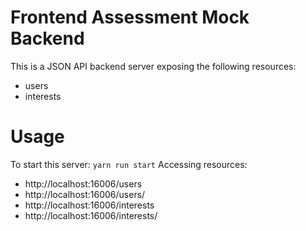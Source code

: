 # Frontend Assessment Mock Backend

This is a JSON API backend server exposing the following resources:

- users
- interests

# Usage

To start this server: `yarn run start`
Accessing resources:

- http://localhost:16006/users
- http://localhost:16006/users/<uuid>
- http://localhost:16006/interests
- http://localhost:16006/interests/<uuid>